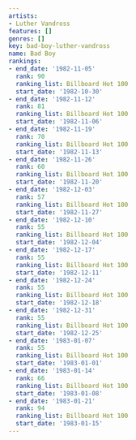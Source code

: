 ```yaml
---
artists:
- Luther Vandross
features: []
genres: []
key: bad-boy-luther-vandross
name: Bad Boy
rankings:
- end_date: '1982-11-05'
  rank: 90
  ranking_list: Billboard Hot 100
  start_date: '1982-10-30'
- end_date: '1982-11-12'
  rank: 81
  ranking_list: Billboard Hot 100
  start_date: '1982-11-06'
- end_date: '1982-11-19'
  rank: 70
  ranking_list: Billboard Hot 100
  start_date: '1982-11-13'
- end_date: '1982-11-26'
  rank: 60
  ranking_list: Billboard Hot 100
  start_date: '1982-11-20'
- end_date: '1982-12-03'
  rank: 57
  ranking_list: Billboard Hot 100
  start_date: '1982-11-27'
- end_date: '1982-12-10'
  rank: 55
  ranking_list: Billboard Hot 100
  start_date: '1982-12-04'
- end_date: '1982-12-17'
  rank: 55
  ranking_list: Billboard Hot 100
  start_date: '1982-12-11'
- end_date: '1982-12-24'
  rank: 55
  ranking_list: Billboard Hot 100
  start_date: '1982-12-18'
- end_date: '1982-12-31'
  rank: 55
  ranking_list: Billboard Hot 100
  start_date: '1982-12-25'
- end_date: '1983-01-07'
  rank: 55
  ranking_list: Billboard Hot 100
  start_date: '1983-01-01'
- end_date: '1983-01-14'
  rank: 66
  ranking_list: Billboard Hot 100
  start_date: '1983-01-08'
- end_date: '1983-01-21'
  rank: 94
  ranking_list: Billboard Hot 100
  start_date: '1983-01-15'
---
```


